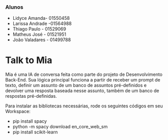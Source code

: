 ### Alunos

- Lidyce Amanda- 01550458
- Larissa Andrade -01564988
- Thiago Paulo - 01529069
- Matheus José - 01521951
- João Valadares - 01499788

# Talk to Mia
Mia é uma IA de conversa feita como parte do projeto de Desenvolvimento Back-End.
Sua lógica principal funciona a partir de receber um prompt de texto, definir um assunto de um banco de assuntos pré-definidos e devolver uma resposta baseada nesse assunto, também de um banco de respostas pré-definidas.

Para instalar as bibliotecas necessárias, rode os seguintes códigos em seu Workspace:

- pip install spacy
- python -m spacy download en_core_web_sm
- pip install scikit-learn
